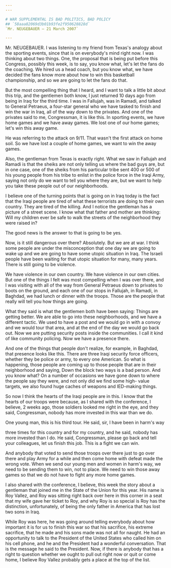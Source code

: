 ```yaml
---
---

# WAR SUPPLEMENTAL IS BAD POLITICS, BAD POLICY
## `58aaa82069d3b01b93fe2f950628828d`
`Mr. NEUGEBAUER — 21 March 2007`

---
```



Mr. NEUGEBAUER. I was listening to my friend from Texas's analogy 
about the sporting events, since that is on everybody's mind right now. 
I was thinking about two things. One, the proposal that is being put 
before this Congress, possibly this week, is to say, you know what, 
let's let the fans do the coaching. We hired us a head coach, but you 
know what, we have decided the fans know more about how to win this 
basketball championship, and so we are going to let the fans do that.

But the most compelling thing that I heard, and I want to talk a 
little bit about this trip, and the gentlemen both know, I just 
returned 10 days ago from being in Iraq for the third time. I was in 
Fallujah, was in Ramadi, and talked to General Petraeus, a four-star 
general who we have tasked to finish and win the war in Iraq, all of 
the way down to the privates. And one of the privates said to me, 
Congressman, it is like this. In sporting events, we have home games 
and we have away games. We lost one of our home games; let's win this 
away game.

He was referring to the attack on 
9/11. That wasn't the first attack on home soil. So we have lost a 
couple of home games, we want to win the away games.

Also, the gentleman from Texas is exactly right. What we saw in 
Fallujah and Ramadi is that the sheiks are not only telling us where 
the bad guys are, but in one case, one of the sheiks from his 
particular tribe sent 400 or 500 of his young people from his tribe to 
enlist in the police force in the Iraqi Army, saying not only do we 
want to tell you where they are, but we want to help you take these 
people out of our neighborhoods.

I believe one of the turning points that is going on in Iraq today is 
the fact that the Iraqi people are tired of what these terrorists are 
doing to their own country. They are tired of the killing. And I notice 
the gentleman has a picture of a street scene. I know what that father 
and mother are thinking: Will my children ever be safe to walk the 
streets of the neighborhood they were raised in?

The good news is the answer to that is going to be yes.

Now, is it still dangerous over there? Absolutely. But we are at war. 
I think some people are under the misconception that one day we are 
going to wake up and we are going to have some utopic situation in 
Iraq. The Israeli people have been waiting for that utopic situation 
for many, many years. There is still going to be violence.

We have violence in our own country. We have violence in our own 
cities. But one of the things I felt was most compelling when I was 
over there, and I was visiting with all of the way from General 
Petraeus down to privates to boots on the ground, and each one of our 
stops in Fallujah, in Ramadi, in Baghdad, we had lunch or dinner with 
the troops. Those are the people that really will tell you how things 
are going.

What they said is what the gentlemen both have been saying: Things 
are getting better. We are able to go into these neighborhoods, and we 
have a different tactic. We used to have a post and we would go in with 
a convoy and we would tour that area, and at the end of the day we 
would go back out. Now we are putting security posts inside the 
communities. I call it kind of like community policing. Now we have a 
presence there.

And one of the things that people don't realize, for example, in 
Baghdad, that presence looks like this. There are three Iraqi security 
force officers, whether they be police or army, to every one American. 
So what is happening, those people are coming up to those people that 
are in their neighborhood and saying, Down the block two ways is a bad 
person. And you know what? On a number of occasions we have gone down 
to where the people say they were, and not only did we find some high-
value targets, we also found huge caches of weapons and IED-making 
things.



So now I think the hearts of the Iraqi people are in this. I know 
that the hearts of our troops were because, as I shared with the 
conference, I believe, 2 weeks ago, those soldiers looked me right in 
the eye, and they said, Congressman, nobody has more invested in this 
war than we do.

One young man, this is his third tour. He said, sir, I have been in 
harm's way


three times for this country and for my country, and he said, nobody 
has more invested than I do. He said, Congressman, please go back and 
tell your colleagues, let us finish this job. This is a fight we can 
win.

And anybody that voted to send those troops over there just to go 
over there and play Army for a while and then come home with defeat 
made the wrong vote. When we send our young men and women in harm's 
way, we need to be sending them to win, not to place. We need to win 
those away games so that we do not have to fight any more home games.

I also shared with the conference, I believe, this week the story 
about a gentleman that joined me in the State of the Union for this 
year. His name is Roy Vallez, and Roy was sitting right back over here 
in this corner in a seat that my wife gave her ticket to Roy, and why 
Roy is so special is Roy has the distinction, unfortunately, of being 
the only father in America that has lost two sons in Iraq.

While Roy was here, he was going around telling everybody about how 
important it is for us to finish this war so that his sacrifice, his 
extreme sacrifice, that he made and his sons made was not all for 
naught. He had an opportunity to talk to the President of the United 
States who called him on his cell phone, and he and the President had a 
wonderful conversation. That is the message he said to the President. 
Now, if there is anybody that has a right to question whether we ought 
to pull out right now or quit or come home, I believe Roy Vallez 
probably gets a place at the top of the list.